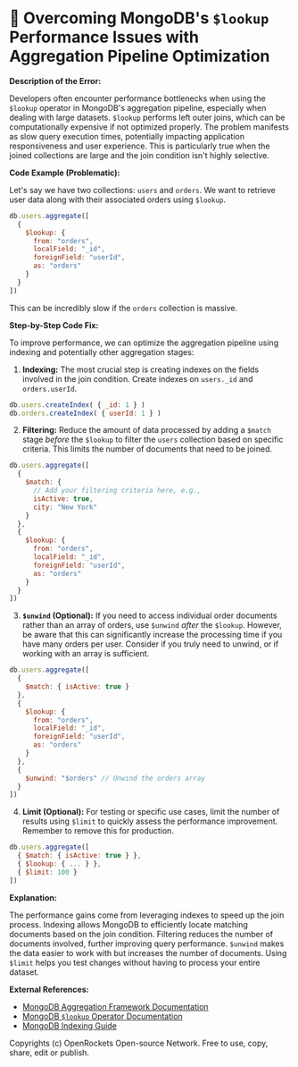 # 🐞 Overcoming MongoDB's `$lookup` Performance Issues with Aggregation Pipeline Optimization


**Description of the Error:**

Developers often encounter performance bottlenecks when using the `$lookup` operator in MongoDB's aggregation pipeline, especially when dealing with large datasets.  `$lookup` performs left outer joins, which can be computationally expensive if not optimized properly.  The problem manifests as slow query execution times, potentially impacting application responsiveness and user experience.  This is particularly true when the joined collections are large and the join condition isn't highly selective.


**Code Example (Problematic):**

Let's say we have two collections: `users` and `orders`. We want to retrieve user data along with their associated orders using `$lookup`.

```javascript
db.users.aggregate([
  {
    $lookup: {
      from: "orders",
      localField: "_id",
      foreignField: "userId",
      as: "orders"
    }
  }
])
```

This can be incredibly slow if the `orders` collection is massive.


**Step-by-Step Code Fix:**

To improve performance, we can optimize the aggregation pipeline using indexing and potentially other aggregation stages:

1. **Indexing:**  The most crucial step is creating indexes on the fields involved in the join condition.  Create indexes on `users._id` and `orders.userId`.

```javascript
db.users.createIndex( { _id: 1 } )
db.orders.createIndex( { userId: 1 } )
```

2. **Filtering:**  Reduce the amount of data processed by adding a `$match` stage *before* the `$lookup` to filter the `users` collection based on specific criteria.  This limits the number of documents that need to be joined.

```javascript
db.users.aggregate([
  {
    $match: {
      // Add your filtering criteria here, e.g.,
      isActive: true,
      city: "New York"
    }
  },
  {
    $lookup: {
      from: "orders",
      localField: "_id",
      foreignField: "userId",
      as: "orders"
    }
  }
])
```

3. **`$unwind` (Optional):** If you need to access individual order documents rather than an array of orders, use `$unwind` *after* the `$lookup`.  However, be aware that this can significantly increase the processing time if you have many orders per user.  Consider if you truly need to unwind, or if working with an array is sufficient.

```javascript
db.users.aggregate([
  {
    $match: { isActive: true }
  },
  {
    $lookup: {
      from: "orders",
      localField: "_id",
      foreignField: "userId",
      as: "orders"
    }
  },
  {
    $unwind: "$orders" // Unwind the orders array
  }
])
```

4. **Limit (Optional):** For testing or specific use cases, limit the number of results using `$limit` to quickly assess the performance improvement. Remember to remove this for production.

```javascript
db.users.aggregate([
  { $match: { isActive: true } },
  { $lookup: { ... } },
  { $limit: 100 }
])
```

**Explanation:**

The performance gains come from leveraging indexes to speed up the join process.  Indexing allows MongoDB to efficiently locate matching documents based on the join condition.  Filtering reduces the number of documents involved, further improving query performance.  `$unwind` makes the data easier to work with but increases the number of documents.  Using `$limit` helps you test changes without having to process your entire dataset.


**External References:**

* [MongoDB Aggregation Framework Documentation](https://www.mongodb.com/docs/manual/aggregation/)
* [MongoDB `$lookup` Operator Documentation](https://www.mongodb.com/docs/manual/reference/operator/aggregation/lookup/)
* [MongoDB Indexing Guide](https://www.mongodb.com/docs/manual/indexes/)


Copyrights (c) OpenRockets Open-source Network. Free to use, copy, share, edit or publish.

